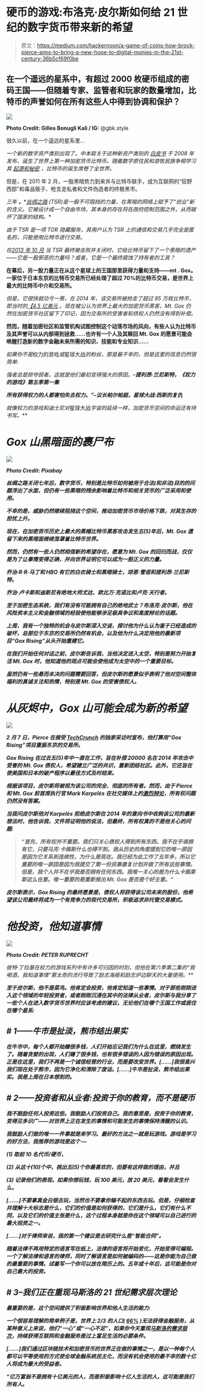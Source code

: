 # 硬币的游戏:布洛克·皮尔斯如何给 21 世纪的数字货币带来新的希望

> 原文：<https://medium.com/hackernoon/a-game-of-coins-how-brock-pierce-aims-to-bring-a-new-hope-to-digital-monies-in-the-21st-century-36b5cf69f0be>

## 在一个遥远的星系中，有超过 2000 枚硬币组成的密码王国——但随着专家、监管者和玩家的数量增加，比特币的声誉如何在所有这些人中得到协调和保护？

![](img/05d516ddd75a8223ff712e65187e1ff9.png)

**Photo Credit: Gilles Bonugli Kali / IG:** @gbk.style

很久以前，在一个遥远的星系里…

*一个新的数字资产类别出现了。中本聪关于这种新资产类别的* [*白皮书*](https://bitcoin.org/bitcoin.pdf) *于 2008 年发布，诞生了世界上第一种加密货币比特币。随着数字原住民和游牧民族争相学习其* [*起源和秘密*](https://www.wired.com/story/guide-bitcoin/) *，比特币的诞生席卷了全世界。*

但是，在 2011 年 2 月，一股黑暗势力到来并与比特币联手，成为互联网的“狂野西部”和毒品贩子、枪支走私者和文件伪造者的终极黑市。

*三年* ***，****[*丝绸之路*](https://www.wired.com/2015/04/silk-road-1/) *(TSR)是一股不可阻挡的力量，在黑暗的网络上赋予了“创业”新的含义。它被设计成一个自由市场，其本身的存在将在政府控制范围之外，从而破坏了国家的结构。**

*由于 TSR 是一项 TOR 隐藏服务，其用户认为 TSR 上的通信和交易几乎完全是匿名的，只能使用比特币进行交易。*

**在*[*2013 年 10 月*](https://money.cnn.com/2013/10/02/technology/silk-road-shut-down/) *当 TSR 最终被击败并关闭时，它给比特币留下了一个黑暗的遗产——它是一股邪恶的力量吗？或者，它是一个最终腐蚀了持有者的工具？**

**在幕后，另一股力量正在从这个星球上的王国那里获得力量和支持——mt . Gox。一家位于日本东京的比特币交易所已经处理了超过 70%的比特币交易，是世界上最大的比特币中介和交易所。**

**但是，它很快就功亏一篑，在 2014 年，该交易所被抢走了超过 85 万枚比特币，即当时的*[*【4.5 亿美元*](https://www.wired.com/2014/03/bitcoin-exchange/) *。现在被公认为世界上最大的加密货币黑客，Mt. Gox 仍然在加密货币社区留下了印记，因为交易所的受害者和债权人仍然没有得到补偿。**

**然而，随着加密社区和监管机构试图控制这个动荡市场的风向，有些人认为比特币及其声誉可以从内部得到拯救……也许有一个人及其赎回 Mt. Gox 的愿景可能会唤醒打造新的数字金融未来所需的知识、技能和专业知识……**

*如果你不是*权力的游戏*或*星球大战*的粉丝，那是最不幸的，但是这里的信息仍然很简单:*

*强者总是掠夺弱者。这就是他们最初变得强大的原因。–**提利昂·兰尼斯特，《权力的游戏》第五季第一集***

****所有获得权力的人都害怕失去权力。”*–**议长帕尔帕庭，*星球大战:西斯的复仇******

***就像*权力的游戏*和迪士尼对*星球大战*宇宙的延续一样，加密货币空间的命运还有待书写。***

# *****Gox 山黑暗面的裹尸布*****

***![](img/30798f620484913749fc76c376f0e1b1.png)***

***Photo Credit: *Pixabay****

***丝绸之路关闭七年后，数字货币，特别是比特币如何被用于合法(和非法)目的的问题浮出了水面，但仍有一些黑暗的残余影响着比特币和相关货币的广泛采用和使用。***

***不幸的是，威胁仍然继续阻挠这个空间，推动加密货币市场价格下跌，对其生存的担忧上升。***

***现在，在加密货币历史上最大的黑帽比特币黑客攻击发生五(5)年后，Mt. Gox 遗留下来的黑暗面继续笼罩着比特币世界。***

***然而，仍然有一些人仍然相信新的希望存在，愿意为 Mt. Gox 的回归而战，仅仅是为了让事情变得正确，并向世界证明它可以成为一股正义的力量。***

***乔治·R·R·马丁和 HBO 有它的白衣骑士和黑暗骑士，琼恩·雪诺和提利昂·兰尼斯特。***

***乔治·卢卡斯和迪斯尼有绝地大师尤达、欧比万·克诺比和卢克·天行者。***

***至于加密生态系统，我们有没有可能拥有自己的绝地武士？布洛克·皮尔斯，他在风险资本主义和金融领域的经验使他能够涉足极具争议和高度辩论的话题。***

***上周，我有一个独特的机会与皮尔斯深入交谈，探讨他为什么认为鉴于已经造成的破坏，总部位于东京的交易所仍然有机会，以及他为什么决定用他的最新项目“Gox Rising”从头开始重建它。***

***在我们开始任何对话之前，皮尔斯告诉我，当他决定进入太空，特别是努力开始复活 Mt. Gox 时，他知道他的观点可能会使他成为太空中的一个重要目标。***

***虽然仍有一些悬而未决的问题需要回答，但皮尔斯的愿景似乎表明了他对空间整体福利的真诚关注和热情，特别是 Mt. Gox 的受害债权人。***

# ***从灰烬中，Gox 山可能会成为新的希望***

***![](img/107c0d0cf2cebd3766416e97611f194c.png)***

***2 月 7 日，Pierce 在接受 [TechCrunch](https://goxrising.com/press.html) 的独家采访时宣布，他打算用“Gox Rising”项目重振东京的交易所。***

***Gox Rising 在过去五(5)年中一直在工作，旨在补偿 20000 名在 2014 年攻击中受害的 Mt. Gox 债权人，希望建立广泛的共识，重新团结社区。此外，它还旨在使美国和日本的破产程序以最佳方式及时结束。***

***根据该项目，皮尔斯将被视为该公司的完全、彻底的所有者。然而，由于 Pierce 和 Mt. Gox 前首席执行官 Mark Karpelès 在社交媒体上的[激烈辩论](https://cointelegraph.com/news/former-mt-gox-ceo-mark-karpeles-rejects-brock-pierces-plans-to-reboot-exchange)，所有权问题仍然没有答案。***

***当我问皮尔斯他对 Karpelès 拒绝皮尔斯在 2014 年的意向书中收购该公司的最新想法时，他告诉我，文件将证明他的说法，但最终，所有权真的不是他关心的问题:***

> ***“首先，所有权并不重要。我们只关心债权人得到所有东西。我不在乎谁拥有它，只要马克·卡佩斯什么也得不到。我从历史的角度提到它的唯一原因是因为它关系到连续性，为什么是现在。我已经为此工作了五年多，所以它重要的唯一原因是因为我提交了第一份民事康复计划并做了所有这些事情。但是，我个人并不在乎我是否拥有任何东西。我唯一关心的是为什么卡佩莱斯这么在意。唯一重要的是重新推出 Mt. Gox 是否是个好主意。”***

***皮尔斯表示，Gox Rising 的最终愿景是，债权人将获得该公司未来的股份，他希望该公司最终将成为一个有竞争力的现代交易所，积极追求非托管交易模式。***

# ***他投资，他知道事情***

***![](img/8b914e4ef0643a3926e0284c061dddb6.png)***

*****Photo Credit: PETER RUPRECHT*****

***彼特·丁拉基在*权力的游戏*系列中有许多可归因的时刻，但他在第六季第二集的“我喝酒，我知道事情”蒙太奇的流行导致了励志海报和励志炉边聊天的大量使用。***

***至于皮尔斯，他不是菜鸟。他肯定会投资，他肯定知道一些事情。对于那些刚刚进入这个领域的年轻投资者，或者刚刚沉浸在其中的法律从业者，皮尔斯与我分享了一些个人在进入数字货币世界时应该考虑的建议，无论他们在哪个王国工作或居住在哪个星系:***

## *****# 1——牛市是扯淡，熊市结出果实*****

***在牛市中，每个人都开始赚很多钱，人们开始忘记我们为什么在这里，燃烧发生了。随着贪婪的出现，人们赚了很多钱，也有很多错误的人因为错误的原因出现。正是在这里，我们不再是一个诚信经营的行业，而是要改变世界。[……]我很高兴我们现在处于熊市，因为它净化和清除了废话。[……]牛市是扯淡，熊市结出果实。我是上周在日本想到的。***

## *****# 2——投资者和从业者:投资于你的教育，而不是硬币*****

***我不鼓励任何人投资这些。我鼓励人们投资自己。我的意思是，投资于你的教育，变得见多识广——对世界上正在发生的事情和可能发生的事情保持清醒的认识。***

***我鼓励人们做的唯一一件事就是来学习。最好的方法之一就是玩游戏。游戏是学习的好方法，我推荐的游戏是这个 —***

*****(1)** 取前 10 名代币/硬币，***

*****(2)** 从这十(10)个中，挑出五(5)个你最喜欢的，但要有这样做的理由，并且***

*****(3)** 记录他们的表现。如果你想玩钱，玩 100 美元，放 20 美元，看看会发生什么。***

***[……]*不要拿真金白银去玩，当然也不要拿你输不起的东西去玩。但是，仔细检查并理解十大标志是什么，它们的价值是如何获得的，它们是什么，它们有什么不同，以及它们的价值主张是什么，这个过程本身就是你在这个领域可以自己进行的最大投资之一。****

***[……]对于律师来说，我的第一个建议是去研究什么是“智能合同”。***

***随着法律不再用特定的语言写在纸上，法律的语言将开始变化，开始变得可编程。一个了解法律和语言的律师，同时了解语言是如何被编码的——这是你能为自己做的最重要的事情。试着写一个你可以放在简历上的。五年或十年后，这可能是你对自己最大的投资。***

## *****# 3–我们正在重现马斯洛的 21 世纪需求层次理论*****

***最重要的是，这个空间提供了积极影响世界和他人生活的能力:***

***一个很容易理解的简单例子是，世界上 2/3 的人口( [66%](https://www.forbes.com/sites/thomasdichter/2019/01/17/is-universal-financial-inclusion-for-the-third-worlds-poor-achievable/#3c8f42a26eb3) )无法获得金融服务，从某种意义上来说，他们“一心”或“一心不足”，如果你今天重现[马斯洛的需求层次](https://www.simplypsychology.org/maslow.html)，持续获得互联网和金融服务是过上富足生活的必要条件。***

***[……]*我们通过区块链技术和加密货币的世界正在做的事情之一，是以一种每个人都可以平等使用的方式使全球金融系统民主化，而没有机会使用的最不幸的数十亿人将成为最大的受益者*。***

***“亿万富翁不是拥有十亿美元的人，而是积极影响十亿人生活的人，这可能是我们所有人。***